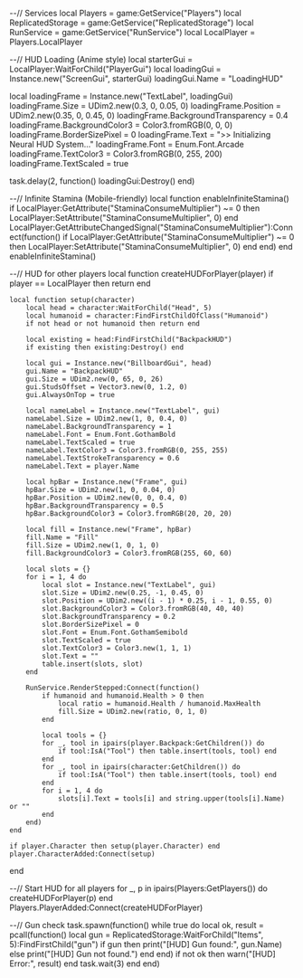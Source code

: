 --// Services
local Players = game:GetService("Players")
local ReplicatedStorage = game:GetService("ReplicatedStorage")
local RunService = game:GetService("RunService")
local LocalPlayer = Players.LocalPlayer

--// HUD Loading (Anime style)
local starterGui = LocalPlayer:WaitForChild("PlayerGui")
local loadingGui = Instance.new("ScreenGui", starterGui)
loadingGui.Name = "LoadingHUD"

local loadingFrame = Instance.new("TextLabel", loadingGui)
loadingFrame.Size = UDim2.new(0.3, 0, 0.05, 0)
loadingFrame.Position = UDim2.new(0.35, 0, 0.45, 0)
loadingFrame.BackgroundTransparency = 0.4
loadingFrame.BackgroundColor3 = Color3.fromRGB(0, 0, 0)
loadingFrame.BorderSizePixel = 0
loadingFrame.Text = ">> Initializing Neural HUD System..."
loadingFrame.Font = Enum.Font.Arcade
loadingFrame.TextColor3 = Color3.fromRGB(0, 255, 200)
loadingFrame.TextScaled = true

task.delay(2, function()
	loadingGui:Destroy()
end)

--// Infinite Stamina (Mobile-friendly)
local function enableInfiniteStamina()
	if LocalPlayer:GetAttribute("StaminaConsumeMultiplier") ~= 0 then
		LocalPlayer:SetAttribute("StaminaConsumeMultiplier", 0)
	end
	LocalPlayer:GetAttributeChangedSignal("StaminaConsumeMultiplier"):Connect(function()
		if LocalPlayer:GetAttribute("StaminaConsumeMultiplier") ~= 0 then
			LocalPlayer:SetAttribute("StaminaConsumeMultiplier", 0)
		end
	end)
end
enableInfiniteStamina()

--// HUD for other players
local function createHUDForPlayer(player)
	if player == LocalPlayer then return end

	local function setup(character)
		local head = character:WaitForChild("Head", 5)
		local humanoid = character:FindFirstChildOfClass("Humanoid")
		if not head or not humanoid then return end

		local existing = head:FindFirstChild("BackpackHUD")
		if existing then existing:Destroy() end

		local gui = Instance.new("BillboardGui", head)
		gui.Name = "BackpackHUD"
		gui.Size = UDim2.new(0, 65, 0, 26)
		gui.StudsOffset = Vector3.new(0, 1.2, 0)
		gui.AlwaysOnTop = true

		local nameLabel = Instance.new("TextLabel", gui)
		nameLabel.Size = UDim2.new(1, 0, 0.4, 0)
		nameLabel.BackgroundTransparency = 1
		nameLabel.Font = Enum.Font.GothamBold
		nameLabel.TextScaled = true
		nameLabel.TextColor3 = Color3.fromRGB(0, 255, 255)
		nameLabel.TextStrokeTransparency = 0.6
		nameLabel.Text = player.Name

		local hpBar = Instance.new("Frame", gui)
		hpBar.Size = UDim2.new(1, 0, 0.04, 0)
		hpBar.Position = UDim2.new(0, 0, 0.4, 0)
		hpBar.BackgroundTransparency = 0.5
		hpBar.BackgroundColor3 = Color3.fromRGB(20, 20, 20)

		local fill = Instance.new("Frame", hpBar)
		fill.Name = "Fill"
		fill.Size = UDim2.new(1, 0, 1, 0)
		fill.BackgroundColor3 = Color3.fromRGB(255, 60, 60)

		local slots = {}
		for i = 1, 4 do
			local slot = Instance.new("TextLabel", gui)
			slot.Size = UDim2.new(0.25, -1, 0.45, 0)
			slot.Position = UDim2.new((i - 1) * 0.25, i - 1, 0.55, 0)
			slot.BackgroundColor3 = Color3.fromRGB(40, 40, 40)
			slot.BackgroundTransparency = 0.2
			slot.BorderSizePixel = 0
			slot.Font = Enum.Font.GothamSemibold
			slot.TextScaled = true
			slot.TextColor3 = Color3.new(1, 1, 1)
			slot.Text = ""
			table.insert(slots, slot)
		end

		RunService.RenderStepped:Connect(function()
			if humanoid and humanoid.Health > 0 then
				local ratio = humanoid.Health / humanoid.MaxHealth
				fill.Size = UDim2.new(ratio, 0, 1, 0)
			end

			local tools = {}
			for _, tool in ipairs(player.Backpack:GetChildren()) do
				if tool:IsA("Tool") then table.insert(tools, tool) end
			end
			for _, tool in ipairs(character:GetChildren()) do
				if tool:IsA("Tool") then table.insert(tools, tool) end
			end
			for i = 1, 4 do
				slots[i].Text = tools[i] and string.upper(tools[i].Name) or ""
			end
		end)
	end

	if player.Character then setup(player.Character) end
	player.CharacterAdded:Connect(setup)
end

--// Start HUD for all players
for _, p in ipairs(Players:GetPlayers()) do createHUDForPlayer(p) end
Players.PlayerAdded:Connect(createHUDForPlayer)

--// Gun check
task.spawn(function()
	while true do
		local ok, result = pcall(function()
			local gun = ReplicatedStorage:WaitForChild("Items", 5):FindFirstChild("gun")
			if gun then
				print("[HUD] Gun found:", gun.Name)
			else
				print("[HUD] Gun not found.")
			end
		end)
		if not ok then
			warn("[HUD] Error:", result)
		end
		task.wait(3)
	end
end)
